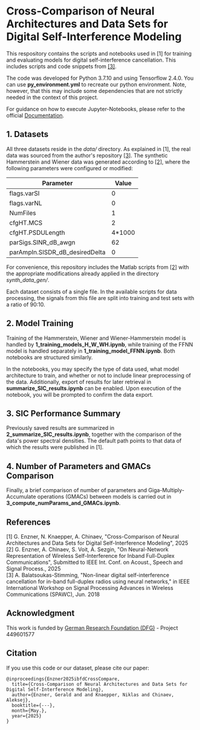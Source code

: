 # Cross-Comparison of Neural Architectures and Data Sets for Digital Self-Interference Modeling

This respository contains the scripts and notebooks used in [1] for training and evaluating models for digital self-interference cancellation. This includes scripts and code snippets from [\[3\]](https://github.com/abalatsoukas/fdnn).

The code was developed for Python 3.7.10 and using Tensorflow 2.4.0. You can use <b>py_environment.yml</b> to recreate our python environment. Note, however, that this may include some dependencies that are not strictly needed in the context of this project.

For guidance on how to execute Jupyter-Notebooks, please refer to the official [Documentation](https://docs.jupyter.org/en/latest/).


## 1. Datasets

All three datasets reside in the <i>data/</i> directory. As explained in [1], the real data was sourced from the author's repository [\[3\]](https://github.com/abalatsoukas/fdnn). The synthetic Hammerstein and Wiener data was generated according to [\[2\]](https://github.com/STHLabUOL/SICforIBFD), where the following parameters were  configured or modified:

| Parameter | Value |
| -------- | ------- |
| flags.varSI | 0 |
| flags.varNL | 0 |
| NumFiles | 1 |
| cfgHT.MCS | 2 |
| cfgHT.PSDULength | 4*1000 |
| parSigs.SINR_dB_awgn | 62 |
| parAmpIn.SISDR_dB_desiredDelta | 0 |

For convenience, this repository includes the Matlab scripts from [\[2\]](https://github.com/STHLabUOL/SICforIBFD) with the appropriate modifications already applied in the directory <i>synth_data_gen/</i>.

Each dataset consists of a single file. In the available scripts for data processing, the signals from this file are split into training and test sets with a ratio of 90:10.


## 2. Model Training

Training of the Hammerstein, Wiener and Wiener-Hammerstein model is handled by <b>1_training_models_H_W_WH.ipynb</b>, while training of the FFNN model is handled separately in <b>1_training_model_FFNN.ipynb</b>. Both notebooks are structured similarly.

In the notebooks, you may specify the type of data used, what model architecture to train, and whether or not to include linear preprocessing of the data. Additionally, export of results for later retrieval in <b>summarize_SIC_results.ipynb</b> can be enabled. Upon execution of the notebook, you will be prompted to confirm the data export.

## 3. SIC Performance Summary

Previously saved results are summarized in <b>2_summarize_SIC_results.ipynb</b>, together with the comparison of the data's power spectral densities. The default path points to that data of which the results were published in [1].

## 4. Number of Parameters and GMACs Comparison
Finally, a brief comparison of number of parameters and Giga-Multiply-Accumulate operations (GMACs) between models is carried out in <b>3_compute_numParams_and_GMACs.ipynb</b>.

## References

[1] G. Enzner, N. Knaepper, A. Chinaev, "Cross-Comparison of Neural Architectures and Data Sets for Digital Self-Interference Modeling", 2025<br>
[2] G. Enzner, A. Chinaev, S. Voit, A. Sezgin, "On Neural-Network Representation of Wireless Self-Interference for Inband Full-Duplex Communications", Submitted to IEEE Int. Conf. on Acoust., Speech and Signal Process., 2025<br>
[3] A. Balatsoukas-Stimming, "Non-linear digital self-interference cancellation for in-band full-duplex radios using neural networks," in IEEE International Workshop on Signal Processing Advances in Wireless Communications (SPAWC), Jun. 2018

## Acknowledgment
This work is funded by [German Research Foundation (DFG)](https://asn.uni-paderborn.de/) - Project 449601577

## Citation
If you use this code or our dataset, please cite our paper:
```
@inproceedings{Enzner2025ibfdCrossCompare,
  title={Cross-Comparison of Neural Architectures and Data Sets for Digital Self-Interference Modeling},
  author={Enzner, Gerald and and Knaepper, Niklas and Chinaev, Aleksej},
  booktitle={---},
  month={May.},
  year={2025}
}
```

